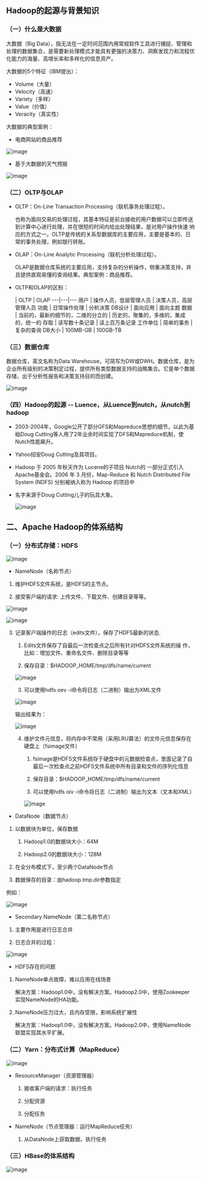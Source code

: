 ## Hadoop的起源与背景知识

### （一）什么是大数据

大数据（Big Data），指无法在一定时间范围内用常规软件工具进行捕捉、管理和处理的数据集合，是需要新处理模式才能具有更强的决策力、洞察发现力和流程优化能力的海量、高增长率和多样化的信息资产。

大数据的5个特征（IBM提出）：

* Volume（大量）
* Velocity（高速）
* Variety（多样）
* Value（价值）
* Veracity（真实性）

大数据的典型案例：

* 电商网站的商品推荐

![image](https://github.com/MrQuJL/hadoop-guide/blob/master/01-大数据框架概述与大数据背景知识/imgs/product.png)

* 基于大数据的天气预报

![image](https://github.com/MrQuJL/hadoop-guide/blob/master/01-大数据框架概述与大数据背景知识/imgs/weather.png)

### （二）OLTP与OLAP

* OLTP：On-Line Transaction Processing（联机事务处理过程）。

	也称为面向交易的处理过程，其基本特征是前台接收的用户数据可以立即传送到计算中心进行处理，并在很短的时间内给出处理结果，是对用户操作快速	响应的方式之一。OLTP是传统的关系型数据库的主要应用，主要是基本的、日常的事务处理，例如银行转账。

* OLAP：On-Line Analytic Processing（联机分析处理过程）。

	OLAP是数据仓库系统的主要应用，支持复杂的分析操作，侧重决策支持，并且提供直观易懂的查询结果。典型案例：商品推荐。


* OLTP和OLAP的区别：

  | OLTP | OLAP
---|---|---
用户 | 操作人员，低层管理人员 | 决策人员，高层管理人员
功能 | 日常操作处理 | 分析决策
DB设计 | 面向应用 | 面向主题
数据 | 当前的，最新的细节的，二维的分立的 | 历史的，聚集的，多维的，集成的，统一的
存取 | 读写数十条记录 | 读上百万条记录
工作单位 | 简单的事务 | 复杂的查询
DB大小 | 100MB-GB | 100GB-TB

### （三）数据仓库

数据仓库，英文名称为Data Warehouse，可简写为DW或DWH。数据仓库，是为企业所有级别的决策制定过程，提供所有类型数据支持的战略集合。它是单个数据存储，出于分析性报告和决策支持目的而创建。

![image](https://github.com/MrQuJL/hadoop-guide/blob/master/01-大数据框架概述与大数据背景知识/imgs/datawarehouse.png)

### （四）Hadoop的起源 -- Luence，从Luence到nutch，从nutch到hadoop

* 2003-2004年，Google公开了部分GFS和Mapreduce思想的细节，以此为基础Doug Cutting等人用了2年业余时间实现了DFS和Mapreduce机制，使Nutch性能飙升。

* Yahoo招安Doug Cutting及其项目。

* Hadoop 于 2005 年秋天作为 Lucene的子项目 Nutch的 一部分正式引入Apache基金会。2006 年 3 月份，Map-Reduce 和 Nutch Distributed File System (NDFS) 分别被纳入称为 Hadoop 的项目中

* 名字来源于Doug Cutting儿子的玩具大象。

	![image](https://github.com/MrQuJL/hadoop-guide/blob/master/01-大数据框架概述与大数据背景知识/imgs/pic.png)

## 二、Apache Hadoop的体系结构

### （一）分布式存储：HDFS

![image](https://github.com/MrQuJL/hadoop-guide/blob/master/01-大数据框架概述与大数据背景知识/imgs/dis.png)

* NameNode（名称节点）

1. 维护HDFS文件系统，是HDFS的主节点。

2. 接受客户端的请求: 上传文件、下载文件、创建目录等等。

![image](https://github.com/MrQuJL/hadoop-guide/blob/master/01-大数据框架概述与大数据背景知识/imgs/upload.png)

![image](https://github.com/MrQuJL/hadoop-guide/blob/master/01-大数据框架概述与大数据背景知识/imgs/download.png)

3. 记录客户端操作的日志（edits文件），保存了HDFS最新的状态.

	1. Edits文件保存了自最后一次检查点之后所有针对HDFS文件系统的操		作，比如：增加文件、重命名文件、删除目录等等

	2. 保存目录：$HADOOP_HOME/tmp/dfs/name/current

	![image](https://github.com/MrQuJL/hadoop-guide/blob/master/01-大数据框架概述与大数据背景知识/imgs/edits.png)

	3. 可以使用hdfs oev -i命令将日志（二进制）输出为XML文件

	![image](https://github.com/MrQuJL/hadoop-guide/blob/master/01-大数据框架概述与大数据背景知识/imgs/oev.png)

	输出结果为：
	
	![image](https://github.com/MrQuJL/hadoop-guide/blob/master/01-大数据框架概述与大数据背景知识/imgs/result.png)

	4. 维护文件元信息，将内存中不常用（采用LRU算法）的文件元信息保存在硬盘上（fsimage文件）

		1. fsimage是HDFS文件系统存于硬盘中的元数据检查点，里面记录了自		最后一次检查点之前HDFS文件系统中所有目录和文件的序列化信息

		2. 保存目录：$HADOOP_HOME/tmp/dfs/name/current

		3. 可以使用hdfs oiv -i命令将日志（二进制）输出为文本（文本和XML）
		
		![image](https://github.com/MrQuJL/hadoop-guide/blob/master/01-大数据框架概述与大数据背景知识/imgs/oiv.png)

* DataNode（数据节点）

1. 以数据块为单位，保存数据

	1. Hadoop1.0的数据块大小：64M
	
	2. Hadoop2.0的数据块大小：128M

2. 在全分布模式下，至少两个DataNode节点

3. 数据保存的目录：由hadoop.tmp.dir参数指定

例如：

![image](https://github.com/MrQuJL/hadoop-guide/blob/master/01-大数据框架概述与大数据背景知识/imgs/datanode.png)

* Secondary NameNode（第二名称节点）

1. 主要作用是进行日志合并

2. 日志合并的过程：

![image](https://github.com/MrQuJL/hadoop-guide/blob/master/01-大数据框架概述与大数据背景知识/imgs/mergeedits.png)

* HDFS存在的问题

1. NameNode单点故障，难以应用在线场景

	解决方案：Hadoop1.0中，没有解决方案。Hadoop2.0中，使用Zookeeper实现NameNode的HA功能。

2. NameNode压力过大，且内存受限，影响系统扩展性

	解决方案：Hadoop1.0中，没有解决方案。Hadoop2.0中，使用NameNode联盟实现其水平扩展。

### （二）Yarn：分布式计算（MapReduce）

![image](https://github.com/MrQuJL/hadoop-guide/blob/master/01-大数据框架概述与大数据背景知识/imgs/yarn.png)

* ResourceManager（资源管理器）

	1. 接收客户端的请求：执行任务
	
	2. 分配资源
	
	3. 分配任务

* NameNode（节点管理器：运行MapReduce任务）

	1. 从DataNode上获取数据，执行任务

### （三）HBase的体系结构

![image](https://github.com/MrQuJL/hadoop-guide/blob/master/01-大数据框架概述与大数据背景知识/imgs/hbase.png)









